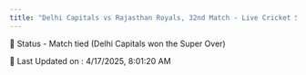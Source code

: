 ```yaml
---
title: "Delhi Capitals vs Rajasthan Royals, 32nd Match - Live Cricket Score"
---
```


📑 Status - Match tied (Delhi Capitals won the Super Over)

📝 Last Updated on : 4/17/2025, 8:01:20 AM  


